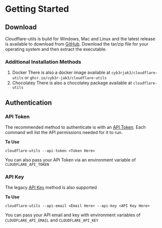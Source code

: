 # Getting Started

## Download

Cloudflare-utils is build for Windows, Mac and Linux and the latest release is available to download from [GitHub](https://github.com/Cyb3r-Jak3/cloudflare-utils/releases). Download the tar/zip file for your operating system and then extract the executable.

### Additional Installation Methods

1. Docker 
   There is also a docker image available at `cyb3rjak3/cloudflare-utils` or `ghcr.io/cyb3r-jak3/cloudflare-utils`
2. Chocolatey
   There is also a chocolatey package available at `cloudflare-utils`

## Authentication

### API Token

The recommended method to authenticate is with an [API Token](https://developers.cloudflare.com/api/tokens/create/). Each command will list the API permissions needed for it to run.

**To Use**

`cloudflare-utils --api-token <Token Here>`

You can also pass your API Token via an environment variable of `CLOUDFLARE_API_TOKEN`

### API Key

The legacy [API Key](https://developers.cloudflare.com/api/keys/) method is also supported

**To Use**

`cloudflare-utils --api-email <Email Here> --api-key <API Key Here>`

You can pass your API email and key with environment variables of `CLOUDFLARE_API_EMAIL` and `CLOUDFLARE_API_KEY`